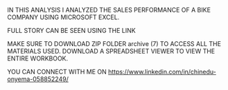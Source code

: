 IN THIS ANALYSIS I ANALYZED THE SALES PERFORMANCE OF A BIKE COMPANY USING MICROSOFT EXCEL.

FULL STORY CAN BE SEEN USING THE LINK


MAKE SURE TO DOWNLOAD ZIP FOLDER archive (7) TO ACCESS ALL THE MATERIALS USED. DOWNLOAD A SPREADSHEET VIEWER TO VIEW THE ENTIRE WORKBOOK.

YOU CAN CONNECT WITH ME ON https://www.linkedin.com/in/chinedu-onyema-058852249/
